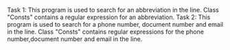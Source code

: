 Task 1: This program is used to search for an abbreviation in the line. Сlass "Consts" contains a regular expression for an abbreviation.
Task 2: This program is used to search for a phone number, document number and email in the line. 
Сlass "Consts" contains regular expressions for the phone number,document number and email in the line.
